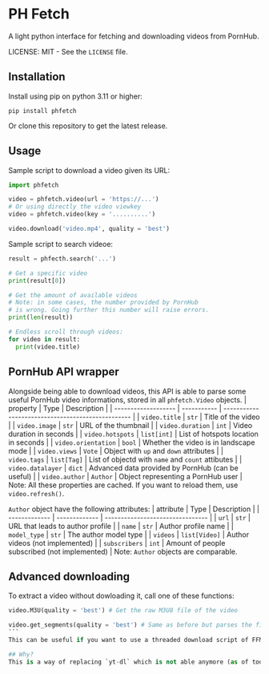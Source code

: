# PH Fetch

A light python interface for fetching and downloading videos from PornHub.

LICENSE: MIT - See the `LICENSE` file.

## Installation
Install using pip on python 3.11 or higher:
```
pip install phfetch
```
Or clone this repository to get the latest release.

## Usage
Sample script to download a video given its URL:
```py
import phfetch

video = phfetch.video(url = 'https://...')
# Or using directly the video viewkey
video = phfetch.video(key = '..........')

video.download('video.mp4', quality = 'best')
```

Sample script to search videoe:
```py
result = phfecth.search('...')

# Get a specific video
print(result[0])

# Get the amount of available videos
# Note: in some cases, the number provided by PornHub
# is wrong. Going further this number will raise errors.
print(len(result))

# Endless scroll through videos:
for video in result:
  print(video.title)
```

## PornHub API wrapper
Alongside being able to download videos, this API is able to parse some useful PornHub video informations, stored in all `phfetch.Video` objects.
| property            | Type        | Description                                       |
| ------------------- | ----------- | ------------------------------------------------- |
| `video.title`       | `str`       | Title of the video                                |
| `video.image`       | `str`       | URL of the thumbnail                              |
| `video.duration`    | `int`       | Video duration in seconds                         |
| `video.hotspots`    | `list[int]` | List of hotspots location in seconds              |
| `video.orientation` | `bool`      | Whether the video is in landscape mode            |
| `video.views`       | `Vote`      | Object with `up` and `down` attributes            |
| `video.tags`        | `list[Tag]` | List of objectd with `name` and `count` attibutes |
| `video.datalayer`   | `dict`      | Advanced data provided by PornHub (can be useful) |
| `video.author`      | `Author`    | Object representing a PornHub user                |
Note: All these properties are cached. If you want to reload them, use `video.refresh()`.

`Author` object have the following attributes:
| attribute     | Type          | Description                      |
| ------------- | ------------- | -------------------------------- |
| `url`         | `str`         | URL that leads to author profile |
| `name`        | `str`         | Author profile name              |
| `model_type`  | `str`         | The author model type            |
| `videos`      | `list[Video]` | Author videos (not implemented)  |
| `subscribers` | `int`         | Amount of people subscribed (not implemented) |
Note: `Author` objects are comparable.

## Advanced downloading
To extract a video without dowloading it, call one of these functions:
```py
video.M3U(quality = 'best') # Get the raw M3U8 file of the video
```
````py
video.get_segments(quality = 'best') # Same as before but parses the file to get only URLs
```
This can be useful if you want to use a threaded download script of FFMPEG to download the video faster (currently, PHFetch just fetches one segment at a time and append it to a file).

## Why?
This is a way of replacing `yt-dl` which is not able anymore (as of today) to download videos from PornHub. I understand this is messy (especially the author and searching stuff) and am planning to make a bigger API with better client-like structure.
